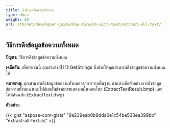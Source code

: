 ```yaml
---
title: ดึงข้อมูลข้อความทั้งหมด
type: docs
weight: 20
url: /th/net/developer-guide/how-to/work-with-text/extract-all-text/
---
```



## **วิธีการดึงข้อมูลข้อความทั้งหมด**

**ปัญหา:** วิธีการดึงข้อมูลข้อความทั้งหมด

**เคล็ดลับ:** เพื่อทำเช่นนี้ คุณสามารถใช้วิธี GetStrings ซึ่งช่วยให้คุณสามารถดึงข้อมูลข้อความทั้งหมดได้

**หมายเหตุ:** คุณสามารถดึงข้อมูลข้อความทั้งหมดจากการวาดพื้นฐาน
ด้านล่างคือตัวอย่างการดึงข้อมูลข้อความทั้งหมด
แนบไฟล์ผลลัพธ์จากการแสดงผลในคอนโซล (ExtractTextResult.bmp) และไฟล์ต้นฉบับ (ExtractText.dwg)

**ตัวอย่าง:**

{{< gist "aspose-com-gists" "9a239eab0b9dda0e1c54be533ea399bb" "extract-all-text.cs" >}}
